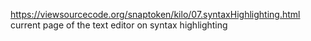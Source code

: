 https://viewsourcecode.org/snaptoken/kilo/07.syntaxHighlighting.html 
current page of the text editor on syntax highlighting 
